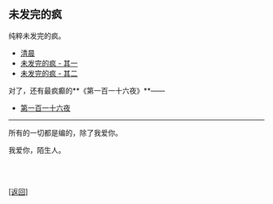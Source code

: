 ## 未发完的疯

纯粹未发完的疯。

- [清晨](../../resources/proses/未发完的疯/清晨.md)
- [未发完的疯 - 其一](../../resources/proses/未发完的疯/未发完的疯_其一.md)
- [未发完的疯 - 其二](../../resources/proses/未发完的疯/未发完的疯_其二.md)

对了，还有最疯癫的**《第一百一十六夜》**——

- [第一百一十六夜](../../resources/proses/未发完的疯/第一百一十六夜/谈_第一百一十六夜.md)

------

所有的一切都是编的，除了我爱你。

我爱你，陌生人。

<br>

<br>

[[返回]](../../index.md)
